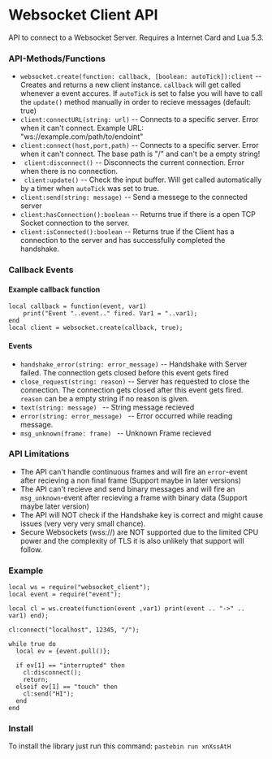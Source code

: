 # Websocket Client API

API to connect to a Websocket Server.
Requires a Internet Card and Lua 5.3.


### API-Methods/Functions
* ``` websocket.create(function: callback, [boolean: autoTick]):client ``` -- Creates and returns a new client instance. ```callback``` will get called whenever a event accures. If ```autoTick``` is set to false you will have to call the ```update()``` method manually in order to recieve messages (default: true)
* ``` client:connectURL(string: url) ``` -- Connects to a specific server. Error when it can't connect. Example URL: "ws://example.com/path/to/endoint"
* ``` client:connect(host,port,path) ``` -- Connects to a specific server. Error when it can't connect. The base path is "/" and can't be a empty string!
* ``` client:disconnect()``` -- Disconnects the current connection. Error when there is no connection.
* ``` client:update()``` -- Check the input buffer. Will get called automatically by a timer when ```autoTick``` was set to true.
* ``` client:send(string: message) ``` -- Send a messege to the connected server
* ``` client:hasConnection():boolean ``` -- Returns true if there is a open TCP Socket connection to the server.
* ``` client:isConnected():boolean ``` -- Returns true if the Client has a connection to the server and has successfully completed the handshake.


### Callback Events
#### Example callback function 
```
local callback = function(event, var1)
    print("Event "..event.." fired. Var1 = "..var1);
end
local client = websocket.create(callback, true);
```

#### Events
* ```handshake_error(string: error_message)``` -- Handshake with Server failed. The connection gets closed before this event gets fired
* ```close_request(string: reason)``` -- Server has requested to close the connection. The connection gets closed after this event gets fired. ```reason``` can be a empty string if no reason is given.
* ```text(string: message) ``` -- String message recieved
* ```error(string: error_message) ``` -- Error occurred while reading message.
* ```msg_unknown(frame: frame) ``` -- Unknown Frame recieved

### API Limitations
* The API can't handle continuous frames and will fire an ```error```-event after recieving a non final frame (Support maybe in later versions)
* The API can't recieve and send binary messages and will fire an ```msg_unknown```-event after recieving a frame with binary data (Support maybe later version)
* The API will NOT check if the Handshake key is correct and might cause issues (very very very small chance).
* Secure Websockets (wss://) are NOT supported due to the limited CPU power and the complexity of TLS it is also unlikely that support will follow.

### Example
```
local ws = require("websocket_client");
local event = require("event");

local cl = ws.create(function(event ,var1) print(event .. "->" .. var1) end);

cl:connect("localhost", 12345, "/");

while true do
  local ev = {event.pull()};

  if ev[1] == "interrupted" then
    cl:disconnect();
    return;
  elseif ev[1] == "touch" then
    cl:send("HI");
  end
end
```

### Install
To install the library just run this command:
```pastebin run xnXssAtH```
